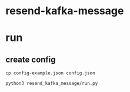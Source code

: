 # resend-kafka-message

# run

## create config

```cp config-example.json config.json```

```python3 resend_kafka_message/run.py```

